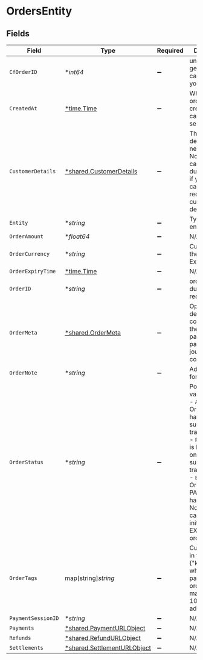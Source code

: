 # OrdersEntity


## Fields

| Field                                                                                                                                                                                                                                                   | Type                                                                                                                                                                                                                                                    | Required                                                                                                                                                                                                                                                | Description                                                                                                                                                                                                                                             | Example                                                                                                                                                                                                                                                 |
| ------------------------------------------------------------------------------------------------------------------------------------------------------------------------------------------------------------------------------------------------------- | ------------------------------------------------------------------------------------------------------------------------------------------------------------------------------------------------------------------------------------------------------- | ------------------------------------------------------------------------------------------------------------------------------------------------------------------------------------------------------------------------------------------------------- | ------------------------------------------------------------------------------------------------------------------------------------------------------------------------------------------------------------------------------------------------------- | ------------------------------------------------------------------------------------------------------------------------------------------------------------------------------------------------------------------------------------------------------- |
| `CfOrderID`                                                                                                                                                                                                                                             | **int64*                                                                                                                                                                                                                                                | :heavy_minus_sign:                                                                                                                                                                                                                                      | unique id generated by cashfree for your order                                                                                                                                                                                                          |                                                                                                                                                                                                                                                         |
| `CreatedAt`                                                                                                                                                                                                                                             | [*time.Time](https://pkg.go.dev/time#Time)                                                                                                                                                                                                              | :heavy_minus_sign:                                                                                                                                                                                                                                      | When the order was created at cashfree's server                                                                                                                                                                                                         | 2022-08-16T14:45:38+05:30                                                                                                                                                                                                                               |
| `CustomerDetails`                                                                                                                                                                                                                                       | [*shared.CustomerDetails](../../../pkg/models/shared/customerdetails.md)                                                                                                                                                                                | :heavy_minus_sign:                                                                                                                                                                                                                                      | The customer details that are necessary. Note that you can pass dummy details if your use case does not require the customer details.                                                                                                                   | {"customer_id":"7112AAA812234","customer_email":"john@cashfree.com","customer_phone":"9908734801","customer_name":"John Doe","customer_bank_account_number":"1518121112","customer_bank_ifsc":"XITI0000001","customer_bank_code":3333}                  |
| `Entity`                                                                                                                                                                                                                                                | **string*                                                                                                                                                                                                                                               | :heavy_minus_sign:                                                                                                                                                                                                                                      | Type of the entity.                                                                                                                                                                                                                                     |                                                                                                                                                                                                                                                         |
| `OrderAmount`                                                                                                                                                                                                                                           | **float64*                                                                                                                                                                                                                                              | :heavy_minus_sign:                                                                                                                                                                                                                                      | N/A                                                                                                                                                                                                                                                     |                                                                                                                                                                                                                                                         |
| `OrderCurrency`                                                                                                                                                                                                                                         | **string*                                                                                                                                                                                                                                               | :heavy_minus_sign:                                                                                                                                                                                                                                      | Currency of the order. Example INR                                                                                                                                                                                                                      |                                                                                                                                                                                                                                                         |
| `OrderExpiryTime`                                                                                                                                                                                                                                       | [*time.Time](https://pkg.go.dev/time#Time)                                                                                                                                                                                                              | :heavy_minus_sign:                                                                                                                                                                                                                                      | N/A                                                                                                                                                                                                                                                     |                                                                                                                                                                                                                                                         |
| `OrderID`                                                                                                                                                                                                                                               | **string*                                                                                                                                                                                                                                               | :heavy_minus_sign:                                                                                                                                                                                                                                      | order_id sent during the api request                                                                                                                                                                                                                    |                                                                                                                                                                                                                                                         |
| `OrderMeta`                                                                                                                                                                                                                                             | [*shared.OrderMeta](../../../pkg/models/shared/ordermeta.md)                                                                                                                                                                                            | :heavy_minus_sign:                                                                                                                                                                                                                                      | Optional meta details to control how the customer pays and how payment journey completes                                                                                                                                                                | {"return_url":"https://b8af79f41056.eu.ngrok.io?order_id={order_id}","notify_url":"https://b8af79f41056.eu.ngrok.io/webhook.php"}                                                                                                                       |
| `OrderNote`                                                                                                                                                                                                                                             | **string*                                                                                                                                                                                                                                               | :heavy_minus_sign:                                                                                                                                                                                                                                      | Additional note for order                                                                                                                                                                                                                               |                                                                                                                                                                                                                                                         |
| `OrderStatus`                                                                                                                                                                                                                                           | **string*                                                                                                                                                                                                                                               | :heavy_minus_sign:                                                                                                                                                                                                                                      | Possible values are <br/>- `ACTIVE`: Order does not have a sucessful transaction yet<br/>- `PAID`: Order is PAID with one successful transaction<br/>- `EXPIRED`: Order was not PAID and not it has expired. No transaction can be initiated for an EXPIRED order.<br/> |                                                                                                                                                                                                                                                         |
| `OrderTags`                                                                                                                                                                                                                                             | map[string]*string*                                                                                                                                                                                                                                     | :heavy_minus_sign:                                                                                                                                                                                                                                      | Custom Tags in thr form of {"key":"value"} which can be passed for an order. A maximum of 10 tags can be added                                                                                                                                          | {"product":"Laptop","shipping_address":"123 Main St"}                                                                                                                                                                                                   |
| `PaymentSessionID`                                                                                                                                                                                                                                      | **string*                                                                                                                                                                                                                                               | :heavy_minus_sign:                                                                                                                                                                                                                                      | N/A                                                                                                                                                                                                                                                     |                                                                                                                                                                                                                                                         |
| `Payments`                                                                                                                                                                                                                                              | [*shared.PaymentURLObject](../../../pkg/models/shared/paymenturlobject.md)                                                                                                                                                                              | :heavy_minus_sign:                                                                                                                                                                                                                                      | N/A                                                                                                                                                                                                                                                     |                                                                                                                                                                                                                                                         |
| `Refunds`                                                                                                                                                                                                                                               | [*shared.RefundURLObject](../../../pkg/models/shared/refundurlobject.md)                                                                                                                                                                                | :heavy_minus_sign:                                                                                                                                                                                                                                      | N/A                                                                                                                                                                                                                                                     |                                                                                                                                                                                                                                                         |
| `Settlements`                                                                                                                                                                                                                                           | [*shared.SettlementURLObject](../../../pkg/models/shared/settlementurlobject.md)                                                                                                                                                                        | :heavy_minus_sign:                                                                                                                                                                                                                                      | N/A                                                                                                                                                                                                                                                     |                                                                                                                                                                                                                                                         |